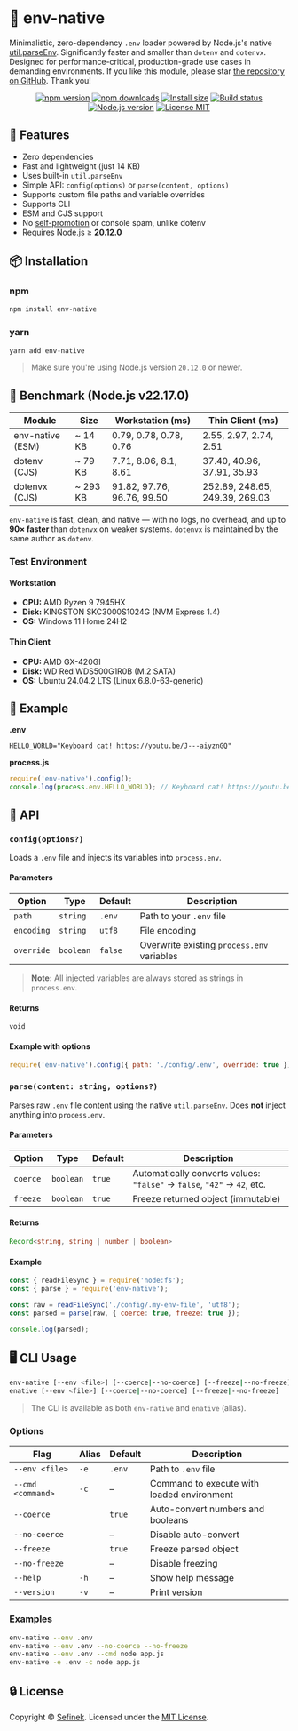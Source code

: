 # 📄 env-native
Minimalistic, zero-dependency `.env` loader powered by Node.js's native [util.parseEnv](https://nodejs.org/api/util.html#utilparseenvcontent).
Significantly faster and smaller than `dotenv` and `dotenvx`.
Designed for performance-critical, production-grade use cases in demanding environments.
If you like this module, please star [the repository on GitHub](https://github.com/sefinek/env-native). Thank you!

<p align="center">
  <a href="https://www.npmjs.com/package/env-native"><img src="https://img.shields.io/npm/v/env-native?color=blue&label=npm" alt="npm version"></a>
  <a href="https://www.npmjs.com/package/env-native"><img src="https://img.shields.io/npm/dm/env-native?label=downloads" alt="npm downloads"></a>
  <a href="https://packagephobia.com/result?p=env-native"><img src="https://packagephobia.com/badge?p=env-native" alt="Install size"></a>
  <a href="https://github.com/sefinek/env-native/actions/workflows/node.js.yml"><img src="https://img.shields.io/github/actions/workflow/status/sefinek/env-native/node.js.yml?branch=main" alt="Build status"></a>
  <a href="https://nodejs.org/en"><img src="https://img.shields.io/node/v/env-native" alt="Node.js version"></a>
  <a href="https://github.com/sefinek/env-native/blob/main/LICENSE"><img src="https://img.shields.io/npm/l/env-native?color=brightgreen" alt="License MIT"></a>
</p>


## 🚀 Features
- Zero dependencies
- Fast and lightweight (just 14 KB)
- Uses built-in `util.parseEnv`
- Simple API: `config(options)` or `parse(content, options)`
- Supports custom file paths and variable overrides
- Supports CLI
- ESM and CJS support
- No [self-promotion](https://github.com/motdotla/dotenv/issues/876) or console spam, unlike dotenv
- Requires Node.js ≥ **20.12.0**


## 📦 Installation

### npm
```bash
npm install env-native
```

### yarn
```bash
yarn add env-native
```

> Make sure you're using Node.js version `20.12.0` or newer.


## 🧪 Benchmark (Node.js v22.17.0)

| Module           | Size     | Workstation (ms)           | Thin Client (ms)               |
|------------------|----------|----------------------------|--------------------------------|
| env-native (ESM) | ~ 14 KB  | 0.79, 0.78, 0.78, 0.76     | 2.55, 2.97, 2.74, 2.51         |
| dotenv (CJS)     | ~ 79 KB  | 7.71, 8.06, 8.1, 8.61      | 37.40, 40.96, 37.91, 35.93     |
| dotenvx (CJS)    | ~ 293 KB | 91.82, 97.76, 96.76, 99.50 | 252.89, 248.65, 249.39, 269.03 |

`env-native` is fast, clean, and native — with no logs, no overhead, and up to **90× faster** than `dotenvx` on weaker systems.
`dotenvx` is maintained by the same author as `dotenv`.

### Test Environment
#### Workstation
- **CPU:** AMD Ryzen 9 7945HX
- **Disk:** KINGSTON SKC3000S1024G (NVM Express 1.4)
- **OS:** Windows 11 Home 24H2

#### Thin Client
- **CPU:** AMD GX-420GI
- **Disk:** WD Red WDS500G1R0B (M.2 SATA)
- **OS:** Ubuntu 24.04.2 LTS (Linux 6.8.0-63-generic)


## 🧪 Example
**.env**
```env
HELLO_WORLD="Keyboard cat! https://youtu.be/J---aiyznGQ"
```

**process.js**
```js
require('env-native').config();
console.log(process.env.HELLO_WORLD); // Keyboard cat! https://youtu.be/J---aiyznGQ
```


## 🧩 API
### `config(options?)`
Loads a `.env` file and injects its variables into `process.env`.

#### Parameters
| Option     | Type      | Default | Description                                 |
|------------|-----------|---------|---------------------------------------------|
| `path`     | `string`  | `.env`  | Path to your `.env` file                    |
| `encoding` | `string`  | `utf8`  | File encoding                               |
| `override` | `boolean` | `false` | Overwrite existing `process.env` variables  |

> **Note:** All injected variables are always stored as strings in `process.env`.

#### Returns
`void`

#### Example with options
```js
require('env-native').config({ path: './config/.env', override: true });
```

### `parse(content: string, options?)`
Parses raw `.env` file content using the native `util.parseEnv`. Does **not** inject anything into `process.env`.

#### Parameters
| Option   | Type      | Default | Description                                                             |
|----------|-----------|---------|-------------------------------------------------------------------------|
| `coerce` | `boolean` | `true`  | Automatically converts values: `"false"` → `false`, `"42"` → `42`, etc. |
| `freeze` | `boolean` | `true`  | Freeze returned object (immutable)                                      |

#### Returns
```ts
Record<string, string | number | boolean>
```

#### Example
```js
const { readFileSync } = require('node:fs');
const { parse } = require('env-native');

const raw = readFileSync('./config/.my-env-file', 'utf8');
const parsed = parse(raw, { coerce: true, freeze: true });

console.log(parsed);
```


## 🖥️ CLI Usage
```bash
env-native [--env <file>] [--coerce|--no-coerce] [--freeze|--no-freeze] [--cmd <command> [args...]]
enative [--env <file>] [--coerce|--no-coerce] [--freeze|--no-freeze]
```

> The CLI is available as both `env-native` and `enative` (alias).

### Options
| Flag              | Alias | Default | Description                                |
|-------------------|-------|---------|--------------------------------------------|
| `--env <file>`    | `-e`  | `.env`  | Path to `.env` file                        |
| `--cmd <command>` | `-c`  | –       | Command to execute with loaded environment |
| `--coerce`        |       | `true`  | Auto-convert numbers and booleans          |
| `--no-coerce`     |       | –       | Disable auto-convert                       |
| `--freeze`        |       | `true`  | Freeze parsed object                       |
| `--no-freeze`     |       | –       | Disable freezing                           |
| `--help`          | `-h`  | –       | Show help message                          |
| `--version`       | `-v`  | –       | Print version                              |

### Examples
```bash
env-native --env .env
env-native --env .env --no-coerce --no-freeze
env-native --env .env --cmd node app.js
env-native -e .env -c node app.js
```


## 🔒 License
Copyright © [Sefinek](https://sefinek.net). Licensed under the [MIT License](LICENSE).